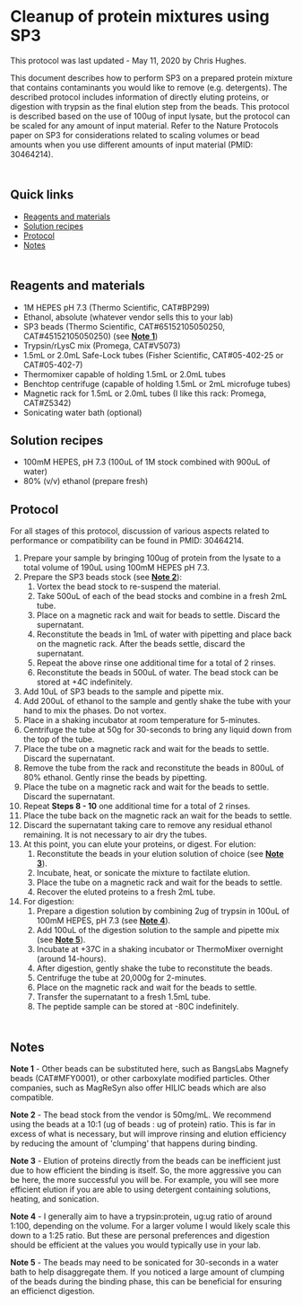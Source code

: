 # Cleanup of protein mixtures using SP3 <!-- omit in toc -->

This protocol was last updated - May 11, 2020 by Chris Hughes.

This document describes how to perform SP3 on a prepared protein mixture that contains contaminants you would like to remove (e.g. detergents). The described protocol includes information of directly eluting proteins, or digestion with trypsin as the final elution step from the beads. This protocol is described based on the use of 100ug of input lysate, but the protocol can be scaled for any amount of input material. Refer to the Nature Protocols paper on SP3 for considerations related to scaling volumes or bead amounts when you use different amounts of input material (PMID: 30464214).

<hr style="height:6pt; visibility:hidden;" />

## Quick links <!-- omit in toc -->

- [Reagents and materials](#reagents-and-materials)
- [Solution recipes](#solution-recipes)
- [Protocol](#protocol)
- [Notes](#notes)

<hr style="height:6pt; visibility:hidden;" />

<span id="reagents-and-materials"></span>

## Reagents and materials

- 1M HEPES pH 7.3 (Thermo Scientific, CAT#BP299)
- Ethanol, absolute (whatever vendor sells this to your lab)
- SP3 beads (Thermo Scientific, CAT#65152105050250, CAT#45152105050250) (see [**Note 1**](#note1))
- Trypsin/rLysC mix (Promega, CAT#V5073)
- 1.5mL or 2.0mL Safe-Lock tubes (Fisher Scientific, CAT#05-402-25 or CAT#05-402-7)
- Thermomixer capable of holding 1.5mL or 2.0mL tubes
- Benchtop centrifuge (capable of holding 1.5mL or 2mL microfuge tubes)
- Magnetic rack for 1.5mL or 2.0mL tubes (I like this rack: Promega, CAT#Z5342)
- Sonicating water bath (optional)

<span id="solution-recipes"></span>

## Solution recipes

- 100mM HEPES, pH 7.3 (100uL of 1M stock combined with 900uL of water)
- 80% (v/v) ethanol (prepare fresh)

<span id="protocol"></span>

## Protocol

For all stages of this protocol, discussion of various aspects related to performance or compatibility can be found in PMID: 30464214.

1. Prepare your sample by bringing 100ug of protein from the lysate to a total volume of 190uL using 100mM HEPES pH 7.3.
2. Prepare the SP3 beads stock (see [**Note 2**](#note2)):
   1. Vortex the bead stock to re-suspend the material.
   2. Take 500uL of each of the bead stocks and combine in a fresh 2mL tube.
   3. Place on a magnetic rack and wait for beads to settle. Discard the supernatant.
   4. Reconstitute the beads in 1mL of water with pipetting and place back on the magnetic rack. After the beads settle, discard the supernatant.
   5. Repeat the above rinse one additional time for a total of 2 rinses.
   6. Reconstitute the beads in 500uL of water. The bead stock can be stored at +4C indefinitely.
3. Add 10uL of SP3 beads to the sample and pipette mix.
4. Add 200uL of ethanol to the sample and gently shake the tube with your hand to mix the phases. Do not vortex.
5. Place in a shaking incubator at room temperature for 5-minutes.
6. Centrifuge the tube at 50g for 30-seconds to bring any liquid down from the top of the tube.
7. Place the tube on a magnetic rack and wait for the beads to settle. Discard the supernatant.
8. Remove the tube from the rack and reconstitute the beads in 800uL of 80% ethanol. Gently rinse the beads by pipetting.
9. Place the tube on a magnetic rack and wait for the beads to settle. Discard the supernatant.
10. Repeat **Steps 8 - 10** one additional time for a total of 2 rinses.
11. Place the tube back on the magnetic rack an wait for the beads to settle.
12. Discard the supernatant taking care to remove any residual ethanol remaining. It is not necessary to air dry the tubes.
13. At this point, you can elute your proteins, or digest. For elution:
    1. Reconstitute the beads in your elution solution of choice (see [**Note 3**](#note3)).
    2. Incubate, heat, or sonicate the mixture to factilate elution.
    3. Place the tube on a magnetic rack and wait for the beads to settle.
    4. Recover the eluted proteins to a fresh 2mL tube.
14. For digestion:
    1. Prepare a digestion solution by combining 2ug of trypsin in 100uL of 100mM HEPES, pH 7.3 (see [**Note 4**](#note4)).
    2. Add 100uL of the digestion solution to the sample and pipette mix (see [**Note 5**](#note5)).
    3. Incubate at +37C in a shaking incubator or ThermoMixer overnight (around 14-hours).
    4. After digestion, gently shake the tube to reconstitute the beads.
    5. Centrifuge the tube at 20,000g for 2-minutes.
    6. Place on the magnetic rack and wait for the beads to settle.
    7. Transfer the supernatant to a fresh 1.5mL tube.
    8. The peptide sample can be stored at -80C indefinitely.

<hr style="height:6pt; visibility:hidden;" />

<span id="notes"></span>

## Notes

<span id="note1"></span>

**Note 1** - Other beads can be substituted here, such as BangsLabs Magnefy beads (CAT#MFY0001), or other carboxylate modified particles. Other companies, such as MagReSyn also offer HILIC beads which are also compatible.

<span id="note2"></span>

**Note 2** - The bead stock from the vendor is 50mg/mL. We recommend using the beads at a 10:1 (ug of beads : ug of protein) ratio. This is far in excess of what is necessary, but will improve rinsing and elution efficiency by reducing the amount of 'clumping' that happens during binding.

<span id="note3"></span>

**Note 3** - Elution of proteins directly from the beads can be inefficient just due to how efficient the binding is itself. So, the more aggressive you can be here, the more successful you will be. For example, you will see more efficient elution if you are able to using detergent containing solutions, heating, and sonication.

<span id="note4"></span>

**Note 4** - I generally aim to have a trypsin:protein, ug:ug ratio of around 1:100, depending on the volume. For a larger volume I would likely scale this down to a 1:25 ratio. But these are personal preferences and digestion should be efficient at the values you would typically use in your lab.

<span id="note5"></span>

**Note 5** - The beads may need to be sonicated for 30-seconds in a water bath to help disaggregate them. If you noticed a large amount of clumping of the beads during the binding phase, this can be beneficial for ensuring an efficienct digestion.
